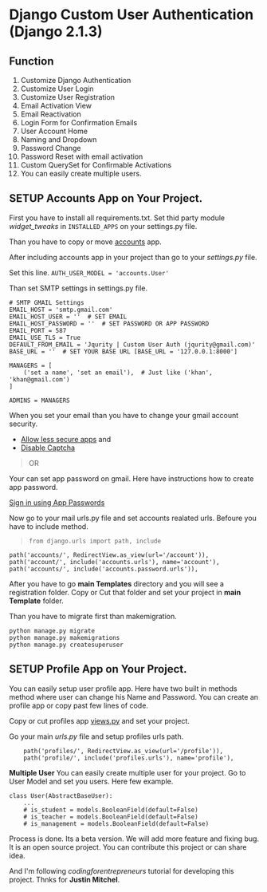 # Django Custom User Authentication (Django 2.1.3)

## Function
01. Customize Django Authentication
02. Customize User Login
03. Customize User Registration
04. Email Activation View
05. Email Reactivation
06. Login Form for Confirmation Emails
07. User Account Home
08. Naming and Dropdown
09. Password Change
10. Password Reset with email activation
11. Custom QuerySet for Confirmable Activations
12. You can easily create multiple users.

## SETUP Accounts App on Your Project.

First you have to install all requirements.txt. Set thid party module *widget_tweaks* in `INSTALLED_APPS` on your settings.py file.

Than you have to copy or move [accounts](https://github.com/jakiiii/django-custom-user-auth/tree/master/src/customuserauth/accounts) app.

After including accounts app in your project than go to your *settings.py* file.

Set this line.
`AUTH_USER_MODEL = 'accounts.User'`

Than set SMTP settings in settings.py file.

```
# SMTP GMAIL Settings
EMAIL_HOST = 'smtp.gmail.com'
EMAIL_HOST_USER = ''  # SET EMAIL
EMAIL_HOST_PASSWORD = ''  # SET PASSWORD OR APP PASSWORD
EMAIL_PORT = 587
EMAIL_USE_TLS = True
DEFAULT_FROM_EMAIL = 'Jqurity | Custom User Auth (jqurity@gmail.com)'
BASE_URL = ''  # SET YOUR BASE URL [BASE_URL = '127.0.0.1:8000']

MANAGERS = [
    ('set a name', 'set an email'),  # Just like ('khan', 'khan@gmail.com')
]

ADMINS = MANAGERS
```

When you set your email than you have to change your gmail account security.

* [Allow less secure apps](https://myaccount.google.com/lesssecureapps?pli=1) and
* [Disable Captcha](https://accounts.google.com/displayunlockcaptcha)

>OR

Your can set app password on gmail.
Here have instructions how to create app password.

[Sign in using App Passwords](https://support.google.com/accounts/answer/185833)

Now go to your mail urls.py file and set accounts realated urls. Befoure you have to include method.

>`from django.urls import path, include`

```
path('accounts/', RedirectView.as_view(url='/account')),
path('account/', include('accounts.urls'), name='account'),
path('accounts/', include('accounts.password.urls')),
```

After you have to go **main Templates** directory and you will see a registration folder. Copy or Cut that folder and set your project in **main Template** folder.

Than you have to migrate first than makemigration.
```
python manage.py migrate
python manage.py makemigrations
python manage.py createsuperuser
```

## SETUP Profile App on Your Project.

You can easily setup user profile app. Here have two built in methods method where user can change his Name and Password. You can create an profile app or copy past few lines of code.

Copy or cut profiles app [views.py](https://github.com/jakiiii/django-custom-user-auth/tree/master/src/customuserauth/profiles) and set your project.

Go your main *urls.py* file and setup profiles urls path.
```
    path('profiles/', RedirectView.as_view(url='/profile')),
    path('profile/', include('profiles.urls'), name='profile'),
```

**Multiple User**
You can easily create multiple user for your project. Go to User Model and set you users. Here few example.
```
class User(AbstractBaseUser):
    ...
    # is_student = models.BooleanField(default=False)
    # is_teacher = models.BooleanField(default=False)
    # is_management = models.BooleanField(default=False)
```

Process is done. Its a beta version. We will add more feature and fixing bug. It is an open source project. You can contribute this project or can share idea.

And I'm following *codingforentrepreneurs* tutorial for developing this project. Thnks for **Justin Mitchel**.
